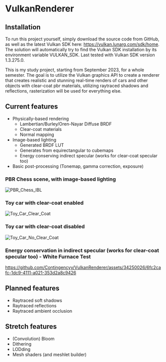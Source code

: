 # VulkanRenderer

## Installation

To run this project yourself, simply download the source code from GitHub, as well as the latest Vulkan SDK here: https://vulkan.lunarg.com/sdk/home.
The solution will automatically try to find the Vulkan SDK installation by its environment variable VULKAN_SDK. Last tested with Vulkan SDK version 1.3.275.0.

This is my study project, starting from September 2023, for a whole semester. The goal is to utilize the Vulkan graphics API to create a renderer that creates realistic and stunning real-time renders of cars and other objects with clear-coat pbr materials, utilizing raytraced shadows and reflections, rasterization will be used for everything else.

## Current features
- Physically-based rendering
  - Lambertian/Burley/Oren-Nayar Diffuse BRDF
  - Clear-coat materials
  - Normal mapping
- Image-based lighting
  - Generated BRDF LUT
  - Generates from equirectangular to cubemaps
  - Energy conserving indirect specular (works for clear-coat specular too)
- Basic post-processing (Tonemap, gamma correction, exposure)

### PBR Chess scene, with image-based lighting

![PBR_Chess_IBL](https://github.com/Contingencyy/VulkanRenderer/assets/34250026/e74f3845-098a-4d7c-9d36-b01cc0242c84)

### Toy car with clear-coat enabled

![Toy_Car_Clear_Coat](https://github.com/Contingencyy/VulkanRenderer/assets/34250026/6960c37d-0111-487a-ac05-f4bde05b1733)

### Toy car with clear-coat disabled

![Toy_Car_No_Clear_Coat](https://github.com/Contingencyy/VulkanRenderer/assets/34250026/2673da23-093d-4262-a59a-ca93fc59d18e)

### Energy conservation in indirect specular (works for clear-coat specular too) - White Furnace Test
https://github.com/Contingencyy/VulkanRenderer/assets/34250026/6fc2cafc-1dc9-4111-a021-353d2a8c9426

## Planned features
- Raytraced soft shadows
- Raytraced reflections
- Raytraced ambient occlusion

## Stretch features
- (Convolution) Bloom
- Dithering
- LODding
- Mesh shaders (and meshlet builder)
